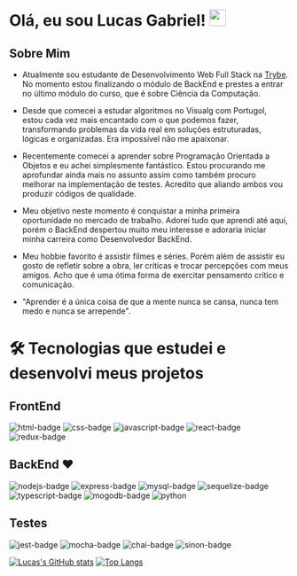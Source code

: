 # Olá, eu sou Lucas Gabriel! <img src="https://raw.githubusercontent.com/kaueMarques/kaueMarques/master/hi.gif" height="30px">

## Sobre Mim

- Atualmente sou estudante de Desenvolvimento Web Full Stack na [Trybe](https://www.betrybe.com/). No momento estou finalizando o módulo de BackEnd e prestes a entrar no último módulo do curso, que é sobre Ciência da Computação.

- Desde que comecei a estudar algoritmos no Visualg com Portugol, estou cada vez mais encantado com o que podemos fazer, transformando problemas da vida real em soluções estruturadas, lógicas e organizadas. Era impossível não me apaixonar.

- Recentemente comecei a aprender sobre Programação Orientada a Objetos e eu achei simplesmente fantástico. Estou procurando me aprofundar ainda mais no assunto assim como também procuro melhorar na implementação de testes. Acredito que aliando ambos vou produzir códigos de qualidade.

- Meu objetivo neste momento é conquistar a minha primeira oportunidade no mercado de trabalho. Adorei tudo que aprendi até aqui, porém o BackEnd despertou muito meu interesse e adoraria iniciar minha carreira como Desenvolvedor BackEnd.

- Meu hobbie favorito é assistir filmes e séries. Porém além de assistir eu gosto de refletir sobre a obra, ler críticas e trocar percepções com meus amigos. Acho que é uma ótima forma de exercitar pensamento crítico e comunicação.

- "Aprender é a única coisa de que a mente nunca se cansa, nunca tem medo e nunca se arrepende".

# 🛠 Tecnologias que estudei e desenvolvi meus projetos

## FrontEnd
    
   ![html-badge](https://img.shields.io/badge/HTML-239120?style=for-the-badge&logo=html5&logoColor=white)
   ![css-badge](https://img.shields.io/badge/CSS-239120?&style=for-the-badge&logo=css3&logoColor=white)
   ![javascript-badge](https://img.shields.io/badge/JavaScript-F7DF1E?style=for-the-badge&logo=javascript&logoColor=black)
   ![react-badge](https://img.shields.io/badge/React-20232A?style=for-the-badge&logo=react&logoColor=61DAFB)
   ![redux-badge](https://img.shields.io/badge/Redux-593D88?style=for-the-badge&logo=redux&logoColor=white)

## BackEnd ❤️️

   ![nodejs-badge](https://img.shields.io/badge/Node.js-43853D?style=for-the-badge&logo=node.js&logoColor=white)
   ![express-badge](https://img.shields.io/badge/Express.js-404D59?style=for-the-badge)
   ![mysql-badge](https://img.shields.io/badge/MySQL-00000F?style=for-the-badge&logo=mysql&logoColor=white)
   ![sequelize-badge](https://img.shields.io/badge/sequelize-323330?style=for-the-badge&logo=sequelize&logoColor=blue)
   ![typescript-badge](https://img.shields.io/badge/TypeScript-007ACC?style=for-the-badge&logo=typescript&logoColor=white)
   ![mogodb-badge](https://img.shields.io/badge/MongoDB-4EA94B?style=for-the-badge&logo=mongodb&logoColor=white)
   ![python](https://img.shields.io/badge/Python-FFD43B?style=for-the-badge&logo=python&logoColor=blue)
   
## Testes
   
   ![jest-badge](https://img.shields.io/badge/Jest-323330?style=for-the-badge&logo=Jest&logoColor=white)
   ![mocha-badge](https://img.shields.io/badge/mocha.js-323330?style=for-the-badge&logo=mocha&logoColor=Brown)
   ![chai-badge](https://img.shields.io/badge/chai.js-323330?style=for-the-badge&logo=chai&logoColor=red)
   ![sinon-badge](https://img.shields.io/badge/sinon.js-323330?style=for-the-badge&logo=sinon)
   
  [![Lucas's GitHub stats](https://github-readme-stats.vercel.app/api?username=Lucas-GSS&count_private=true&show_icons=true&&hide=contribs,issues,stars&theme=dark)](https://github.com/Lucas-GSS/github-readme-stats)
  [![Top Langs](https://github-readme-stats.vercel.app/api/top-langs/?username=Lucas-GSS&layout=compact&theme=dark)](https://github.com/Lucas-GSS/github-readme-stats)
